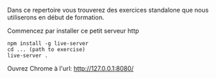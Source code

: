 Dans ce repertoire vous trouverez des exercices standalone que nous utiliserons en début de formation.

Commencez par installer ce petit serveur http
```
npm install -g live-server
cd ... (path to exercise)
live-server .
```

Ouvrez Chrome à l'url: http://127.0.0.1:8080/



